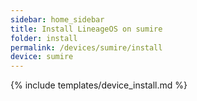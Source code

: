 ```yaml
---
sidebar: home_sidebar
title: Install LineageOS on sumire
folder: install
permalink: /devices/sumire/install
device: sumire
---
```

{% include templates/device_install.md %}
